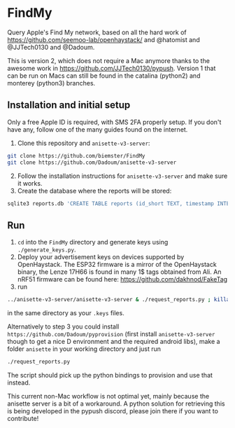 # FindMy
Query Apple's Find My network, based on all the hard work of https://github.com/seemoo-lab/openhaystack/ and @hatomist and @JJTech0130 and @Dadoum.

This is version 2, which does not require a Mac anymore thanks to the awesome work in https://github.com/JJTech0130/pypush.
Version 1 that can be run on Macs can still be found in the catalina (python2) and monterey (python3) branches.

## Installation and initial setup
Only a free Apple ID is required, with SMS 2FA properly setup. If you don't have any, follow one of the many guides found on the internet.

1. Clone this repository and `anisette-v3-server`:
```bash
git clone https://github.com/biemster/FindMy
git clone https://github.com/Dadoum/anisette-v3-server
```
2. Follow the installation instructions for `anisette-v3-server` and make sure it works.
3. Create the database where the reports will be stored:
```bash
sqlite3 reports.db 'CREATE TABLE reports (id_short TEXT, timestamp INTEGER, datePublished INTEGER, payload TEXT, id TEXT, statusCode INTEGER, PRIMARY KEY(id_short,timestamp))'
```

## Run
1. `cd` into the `FindMy` directory and generate keys using `./generate_keys.py`.
2. Deploy your advertisement keys on devices supported by OpenHaystack. The ESP32 firmware is a mirror of the OpenHaystack binary, the Lenze 17H66 is found in many 1$ tags obtained from Ali.
An nRF51 firmware can be found here: https://github.com/dakhnod/FakeTag
3. run
```bash
../anisette-v3-server/anisette-v3-server & ./request_reports.py ; killall anisette-v3-server
```
in the same directory as your `.keys` files.

Alternatively to step 3 you could install `https://github.com/Dadoum/pyprovision` (first install `anisette-v3-server` though to get a nice D environment and the required android libs),
make a folder `anisette` in your working directory and just run
```bash
./request_reports.py
```
The script should pick up the python bindings to provision and use that instead.

This current non-Mac workflow is not optimal yet, mainly because the anisette server is a bit of a workaround. A python solution for retrieving this is being
developed in the pypush discord, please join there if you want to contribute!
